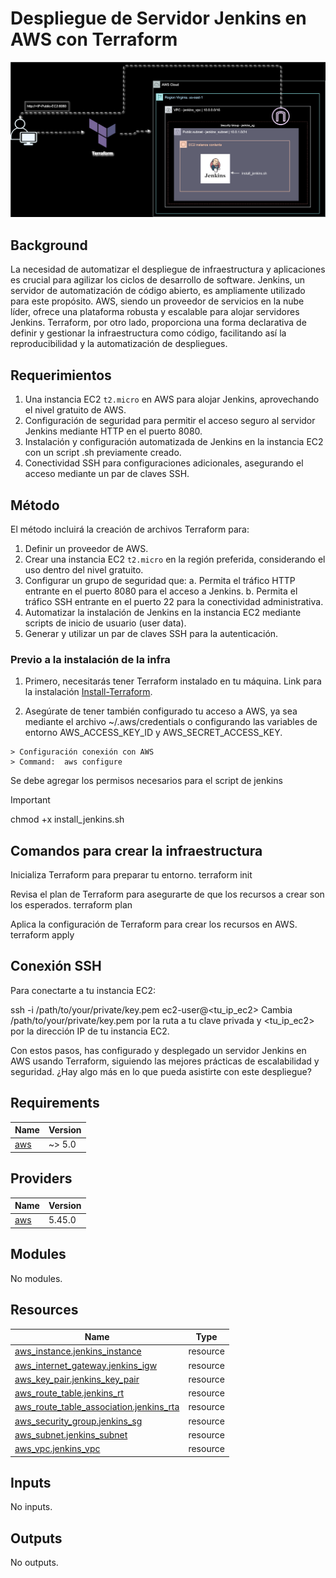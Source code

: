 # Despliegue de Servidor Jenkins en AWS con Terraform

![](./images/Arquitectura-terraformjenkinsAWS.svg)


## Background

La necesidad de automatizar el despliegue de infraestructura y aplicaciones es crucial para agilizar los ciclos de desarrollo de software. Jenkins, un servidor de automatización de código abierto, es ampliamente utilizado para este propósito. AWS, siendo un proveedor de servicios en la nube líder, ofrece una plataforma robusta y escalable para alojar servidores Jenkins. Terraform, por otro lado, proporciona una forma declarativa de definir y gestionar la infraestructura como código, facilitando así la reproducibilidad y la automatización de despliegues.

## Requerimientos

1. Una instancia EC2 `t2.micro` en AWS para alojar Jenkins, aprovechando el nivel gratuito de AWS.
2. Configuración de seguridad para permitir el acceso seguro al servidor Jenkins mediante HTTP en el puerto 8080.
3. Instalación y configuración automatizada de Jenkins en la instancia EC2 con un script .sh previamente creado.
4. Conectividad SSH para configuraciones adicionales, asegurando el acceso mediante un par de claves SSH.


## Método

El método incluirá la creación de archivos Terraform para:
1. Definir un proveedor de AWS.
2. Crear una instancia EC2 `t2.micro` en la región preferida, considerando el uso dentro del nivel gratuito.
3. Configurar un grupo de seguridad que:
   a. Permita el tráfico HTTP entrante en el puerto 8080 para el acceso a Jenkins.
   b. Permita el tráfico SSH entrante en el puerto 22 para la conectividad administrativa.
4. Automatizar la instalación de Jenkins en la instancia EC2 mediante scripts de inicio de usuario (user data).
5. Generar y utilizar un par de claves SSH para la autenticación.

### Previo a la instalación de la infra
1.  Primero, necesitarás tener Terraform instalado en tu máquina. Link para la instalación [Install-Terraform](https://developer.hashicorp.com/terraform/install).
 
2.  Asegúrate de tener también configurado tu acceso a AWS, ya sea mediante el archivo ~/.aws/credentials o configurando las variables de entorno AWS_ACCESS_KEY_ID y AWS_SECRET_ACCESS_KEY.

``` Command
> Configuración conexión con AWS
> Command:  aws configure
```


Se debe agregar los permisos necesarios para el script de jenkins
> [!IMPORTANT]
> chmod +x install_jenkins.sh


## Comandos para crear la infraestructura

Inicializa Terraform para preparar tu entorno.
terraform init

Revisa el plan de Terraform para asegurarte de que los recursos a crear son los esperados.
terraform plan

Aplica la configuración de Terraform para crear los recursos en AWS.
terraform apply


## Conexión SSH
Para conectarte a tu instancia EC2:


ssh -i /path/to/your/private/key.pem ec2-user@<tu_ip_ec2>
Cambia /path/to/your/private/key.pem por la ruta a tu clave privada y <tu_ip_ec2> por la dirección IP de tu instancia EC2.

Con estos pasos, has configurado y desplegado un servidor Jenkins en AWS usando Terraform, siguiendo las mejores prácticas de escalabilidad y seguridad. ¿Hay algo más en lo que pueda asistirte con este despliegue?







<!-- BEGIN_TF_DOCS -->
## Requirements

| Name | Version |
|------|---------|
| <a name="requirement_aws"></a> [aws](#requirement\_aws) | ~> 5.0 |

## Providers

| Name | Version |
|------|---------|
| <a name="provider_aws"></a> [aws](#provider\_aws) | 5.45.0 |

## Modules

No modules.

## Resources

| Name | Type |
|------|------|
| [aws_instance.jenkins_instance](https://registry.terraform.io/providers/hashicorp/aws/latest/docs/resources/instance) | resource |
| [aws_internet_gateway.jenkins_igw](https://registry.terraform.io/providers/hashicorp/aws/latest/docs/resources/internet_gateway) | resource |
| [aws_key_pair.jenkins_key_pair](https://registry.terraform.io/providers/hashicorp/aws/latest/docs/resources/key_pair) | resource |
| [aws_route_table.jenkins_rt](https://registry.terraform.io/providers/hashicorp/aws/latest/docs/resources/route_table) | resource |
| [aws_route_table_association.jenkins_rta](https://registry.terraform.io/providers/hashicorp/aws/latest/docs/resources/route_table_association) | resource |
| [aws_security_group.jenkins_sg](https://registry.terraform.io/providers/hashicorp/aws/latest/docs/resources/security_group) | resource |
| [aws_subnet.jenkins_subnet](https://registry.terraform.io/providers/hashicorp/aws/latest/docs/resources/subnet) | resource |
| [aws_vpc.jenkins_vpc](https://registry.terraform.io/providers/hashicorp/aws/latest/docs/resources/vpc) | resource |

## Inputs

No inputs.

## Outputs

No outputs.
<!-- END_TF_DOCS -->
